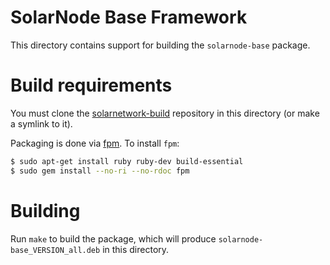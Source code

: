 # SolarNode Base Framework

This directory contains support for building the `solarnode-base` package.

# Build requirements

You must clone the [solarnetwork-build][sn-build] repository in this directory (or make a symlink
to it).

Packaging is done via [fpm][fpm]. To install `fpm`:

```sh
$ sudo apt-get install ruby ruby-dev build-essential
$ sudo gem install --no-ri --no-rdoc fpm
```

# Building

Run `make` to build the package, which will produce `solarnode-base_VERSION_all.deb` in
this directory.

[fpm]: https://github.com/jordansissel/fpm
[sn-build]: https://github.com/SolarNetwork/solarnetwork-build/
